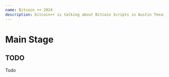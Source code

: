 ```yaml
---
name: Bitcoin ++ 2024
description: bitcoin++ is talking about Bitcoin Scripts in Austin Texas
---
```


# Main Stage 
## TODO

Todo